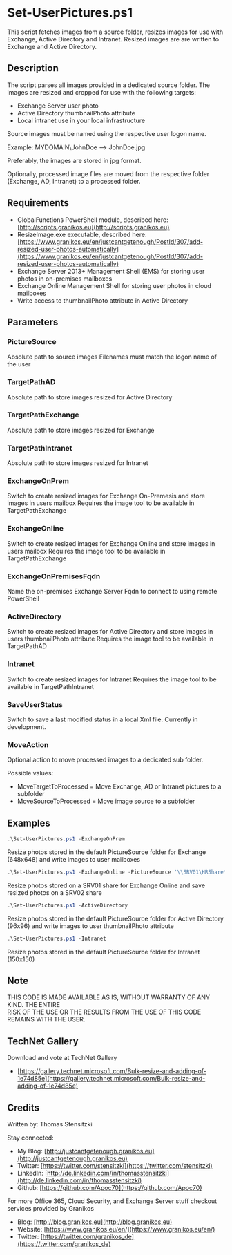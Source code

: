 # Set-UserPictures.ps1

This script fetches images from a source folder, resizes images for use with Exchange, Active Directory and Intranet. Resized images are are written to Exchange and Active Directory.

## Description

The script parses all images provided in a dedicated source folder. The images are resized and cropped for use with the following targets:

* Exchange Server user photo
* Active Directory thumbnailPhoto attribute
* Local intranet use in your local infrastructure

Source images must be named using the respective user logon name. 

Example: MYDOMAIN\JohnDoe --> JohnDoe.jpg

Preferably, the images are stored in jpg format.

Optionally, processed image files are moved from the respective folder (Exchange, AD, Intranet) to a processed folder.

## Requirements

* GlobalFunctions PowerShell module, described here: [http://scripts.granikos.eu](http://scripts.granikos.eu)
* ResizeImage.exe executable, described here: [https://www.granikos.eu/en/justcantgetenough/PostId/307/add-resized-user-photos-automatically](https://www.granikos.eu/en/justcantgetenough/PostId/307/add-resized-user-photos-automatically)
* Exchange Server 2013+ Management Shell (EMS) for storing user photos in on-premises mailboxes
* Exchange Online Management Shell for storing user photos in cloud mailboxes
* Write access to thumbnailPhoto attribute in Active Directory

## Parameters

### PictureSource

Absolute path to source images
Filenames must match the logon name of the user

### TargetPathAD

Absolute path to store images resized for Active Directory

### TargetPathExchange

Absolute path to store images resized for Exchange

### TargetPathIntranet

Absolute path to store images resized for Intranet

### ExchangeOnPrem

Switch to create resized images for Exchange On-Premesis and store images in users mailbox
Requires the image tool to be available in TargetPathExchange

### ExchangeOnline

Switch to create resized images for Exchange Online and store images in users mailbox
Requires the image tool to be available in TargetPathExchange

### ExchangeOnPremisesFqdn

Name the on-premises Exchange Server Fqdn to connect to using remote PowerShell

### ActiveDirectory

Switch to create resized images for Active Directory and store images in users thumbnailPhoto attribute
Requires the image tool to be available in TargetPathAD

### Intranet

Switch to create resized images for Intranet
Requires the image tool to be available in TargetPathIntranet

### SaveUserStatus

Switch to save a last modified status in a local Xml file. Currently in development.

### MoveAction

Optional action to move processed images to a dedicated sub folder.

Possible values:

* MoveTargetToProcessed = Move Exchange, AD or Intranet pictures to a subfolder
* MoveSourceToProcessed = Move image source to a subfolder

## Examples

``` PowerShell
.\Set-UserPictures.ps1 -ExchangeOnPrem
```

Resize photos stored in the default PictureSource folder for Exchange (648x648) and write images to user mailboxes

``` PowerShell
.\Set-UserPictures.ps1 -ExchangeOnline -PictureSource '\\SRV01\HRShare\Photos' -TargetPathExchange '\\SRV02\ExScripts\Photos'
```

Resize photos stored on a SRV01 share for Exchange Online and save resized photos on a SRV02 share

``` PowerShell
.\Set-UserPictures.ps1 -ActiveDirectory
```

Resize photos stored in the default PictureSource folder for Active Directory (96x96) and write images to user thumbnailPhoto attribute

``` PowerShell
.\Set-UserPictures.ps1 -Intranet
```

Resize photos stored in the default PictureSource folder for Intranet (150x150)

## Note

THIS CODE IS MADE AVAILABLE AS IS, WITHOUT WARRANTY OF ANY KIND. THE ENTIRE  
RISK OF THE USE OR THE RESULTS FROM THE USE OF THIS CODE REMAINS WITH THE USER.

## TechNet Gallery

Download and vote at TechNet Gallery

* [https://gallery.technet.microsoft.com/Bulk-resize-and-adding-of-1e74d85e](https://gallery.technet.microsoft.com/Bulk-resize-and-adding-of-1e74d85e)

## Credits

Written by: Thomas Stensitzki

Stay connected:

* My Blog: [http://justcantgetenough.granikos.eu](http://justcantgetenough.granikos.eu)
* Twitter: [https://twitter.com/stensitzki](https://twitter.com/stensitzki)
* LinkedIn:	[http://de.linkedin.com/in/thomasstensitzki](http://de.linkedin.com/in/thomasstensitzki)
* Github: [https://github.com/Apoc70](https://github.com/Apoc70)

For more Office 365, Cloud Security, and Exchange Server stuff checkout services provided by Granikos

* Blog: [http://blog.granikos.eu](http://blog.granikos.eu)
* Website: [https://www.granikos.eu/en/](https://www.granikos.eu/en/)
* Twitter: [https://twitter.com/granikos_de](https://twitter.com/granikos_de)
